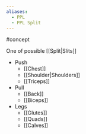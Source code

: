 ```yaml
---
aliases:
  - PPL
  - PPL Split
---
```

#concept 

One of possible [[Split|Slits]]

- Push
	- [[Chest]]
	- [[Shoulder|Shoulders]]
	- [[Triceps]]
- Pull
	- [[Back]]
	- [[Biceps]]
- Legs
	- [[Glutes]]
	- [[Quads]]
	- [[Calves]]